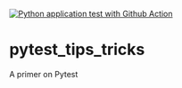 [![Python application test with Github Action](https://github.com/idebasishbose/pytest_tips_tricks/actions/workflows/testing-ci.yml/badge.svg)](https://github.com/idebasishbose/pytest_tips_tricks/actions/workflows/testing-ci.yml)

# pytest_tips_tricks
A primer on Pytest

